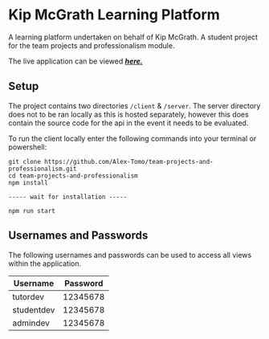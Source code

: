 # Kip McGrath Learning Platform

A learning platform undertaken on behalf of Kip McGrath. A student project for the team projects and professionalism module.

The live application can be viewed [***here.***](https://kipmcgrath.netlify.app/)  

## Setup
The project contains two directories `/client` & `/server`. The server directory does not to be ran locally as this is hosted separately, however this does contain the source code for the api in the event it needs to be evaluated.

To run the client locally enter the following commands into your terminal or powershell:

    git clone https://github.com/Alex-Tomo/team-projects-and-professionalism.git
    cd team-projects-and-professionalism
    npm install
    
    ----- wait for installation -----
    
    npm run start

## Usernames and Passwords

The following usernames and passwords can be used to access all views within the application.

| Username |Password  |
|--|--|
|  tutordev | 12345678 |
|  studentdev | 12345678 |
|  admindev | 12345678 |

